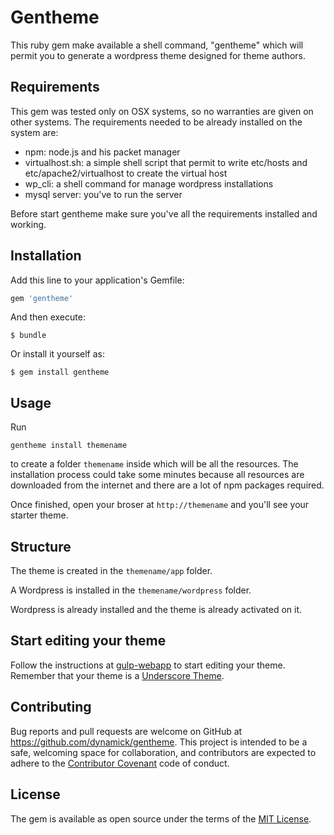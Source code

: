 # Gentheme

This ruby gem make available a shell command, "gentheme" which will permit you to generate a wordpress theme designed for theme authors.

## Requirements

This gem was tested only on OSX systems, so no warranties are given on other systems. 
The requirements needed to be already installed on the system are:
- npm: node.js and his packet manager
- virtualhost.sh: a simple shell script that permit to write etc/hosts and etc/apache2/virtualhost to create the virtual host
- wp_cli: a shell command for manage wordpress installations
- mysql server: you've to run the server

Before start gentheme make sure you've all the requirements installed and working.

## Installation

Add this line to your application's Gemfile:

```ruby
gem 'gentheme'
```

And then execute:

    $ bundle

Or install it yourself as:

    $ gem install gentheme

## Usage

Run 

```gentheme install themename``` 

to create a folder ```themename``` inside which will be all the resources. The installation process could take some minutes because all resources are downloaded from the internet and there are a lot of npm packages required. 

Once finished, open your broser at ```http://themename``` and you'll see your starter theme.

## Structure

The theme is created in the ```themename/app``` folder. 

A Wordpress is installed in the ```themename/wordpress``` folder.

Wordpress is already installed and the theme is already activated on it.

## Start editing your theme

Follow the instructions at [gulp-webapp](https://github.com/yeoman/generator-gulp-webapp) to start editing your theme.
Remember that your theme is a [Underscore Theme](http://underscores.me/).

## Contributing

Bug reports and pull requests are welcome on GitHub at https://github.com/dynamick/gentheme. This project is intended to be a safe, welcoming space for collaboration, and contributors are expected to adhere to the [Contributor Covenant](contributor-covenant.org) code of conduct.


## License

The gem is available as open source under the terms of the [MIT License](http://opensource.org/licenses/MIT).

